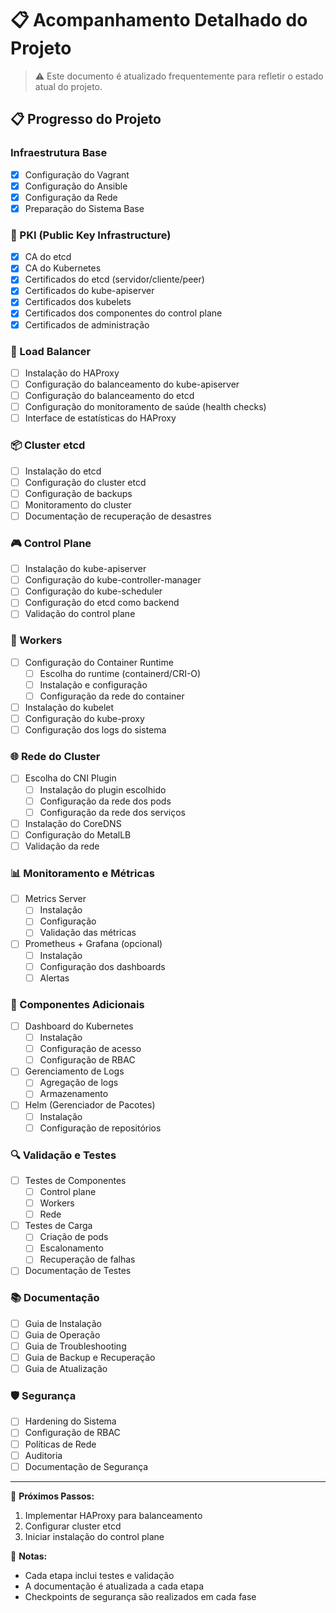 # 📋 Acompanhamento Detalhado do Projeto

> ⚠️ Este documento é atualizado frequentemente para refletir o estado atual do projeto.

## 📋 Progresso do Projeto

### Infraestrutura Base
- [x] Configuração do Vagrant
- [x] Configuração do Ansible
- [x] Configuração da Rede
- [x] Preparação do Sistema Base

### 🔐 PKI (Public Key Infrastructure)
- [x] CA do etcd
- [x] CA do Kubernetes
- [x] Certificados do etcd (servidor/cliente/peer)
- [x] Certificados do kube-apiserver
- [x] Certificados dos kubelets
- [x] Certificados dos componentes do control plane
- [x] Certificados de administração

### 🔄 Load Balancer
- [ ] Instalação do HAProxy
- [ ] Configuração do balanceamento do kube-apiserver
- [ ] Configuração do balanceamento do etcd
- [ ] Configuração do monitoramento de saúde (health checks)
- [ ] Interface de estatísticas do HAProxy

### 📦 Cluster etcd
- [ ] Instalação do etcd
- [ ] Configuração do cluster etcd
- [ ] Configuração de backups
- [ ] Monitoramento do cluster
- [ ] Documentação de recuperação de desastres

### 🎮 Control Plane
- [ ] Instalação do kube-apiserver
- [ ] Configuração do kube-controller-manager
- [ ] Configuração do kube-scheduler
- [ ] Configuração do etcd como backend
- [ ] Validação do control plane

### 👷 Workers
- [ ] Configuração do Container Runtime
  - [ ] Escolha do runtime (containerd/CRI-O)
  - [ ] Instalação e configuração
  - [ ] Configuração da rede do container
- [ ] Instalação do kubelet
- [ ] Configuração do kube-proxy
- [ ] Configuração dos logs do sistema

### 🌐 Rede do Cluster
- [ ] Escolha do CNI Plugin
  - [ ] Instalação do plugin escolhido
  - [ ] Configuração da rede dos pods
  - [ ] Configuração da rede dos serviços
- [ ] Instalação do CoreDNS
- [ ] Configuração do MetalLB
- [ ] Validação da rede

### 📊 Monitoramento e Métricas
- [ ] Metrics Server
  - [ ] Instalação
  - [ ] Configuração
  - [ ] Validação das métricas
- [ ] Prometheus + Grafana (opcional)
  - [ ] Instalação
  - [ ] Configuração dos dashboards
  - [ ] Alertas

### 🎯 Componentes Adicionais
- [ ] Dashboard do Kubernetes
  - [ ] Instalação
  - [ ] Configuração de acesso
  - [ ] Configuração de RBAC
- [ ] Gerenciamento de Logs
  - [ ] Agregação de logs
  - [ ] Armazenamento
- [ ] Helm (Gerenciador de Pacotes)
  - [ ] Instalação
  - [ ] Configuração de repositórios

### 🔍 Validação e Testes
- [ ] Testes de Componentes
  - [ ] Control plane
  - [ ] Workers
  - [ ] Rede
- [ ] Testes de Carga
  - [ ] Criação de pods
  - [ ] Escalonamento
  - [ ] Recuperação de falhas
- [ ] Documentação de Testes

### 📚 Documentação
- [ ] Guia de Instalação
- [ ] Guia de Operação
- [ ] Guia de Troubleshooting
- [ ] Guia de Backup e Recuperação
- [ ] Guia de Atualização

### 🛡️ Segurança
- [ ] Hardening do Sistema
- [ ] Configuração de RBAC
- [ ] Políticas de Rede
- [ ] Auditoria
- [ ] Documentação de Segurança

---

🔔 **Próximos Passos:**
1. Implementar HAProxy para balanceamento
2. Configurar cluster etcd
3. Iniciar instalação do control plane

📝 **Notas:**
- Cada etapa inclui testes e validação
- A documentação é atualizada a cada etapa
- Checkpoints de segurança são realizados em cada fase
